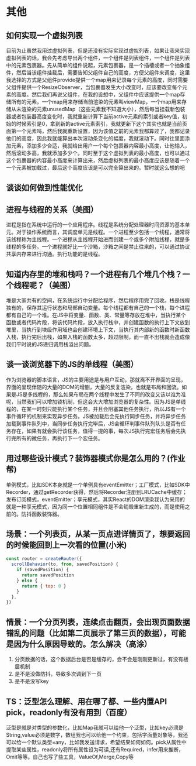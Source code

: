 # 其他

## 如何实现一个虚拟列表

目前为止虽然我用过虚拟列表，但是还没有实际实现过虚拟列表，如果让我来实现虚拟列表的话，我会先考虑导出两个组件，一个组件是列表组件，一个组件是列表中的元素包裹器。先从简单的组件说起，元素包裹器，是一个插槽或者一个抽象组件，然后当该组件挂载后，需要告知父组件自己的高度，方便父组件来调度，这里我选择的方式是父组件provide提供一个map用来记录每个元素的高度，同时需要父组件提供一个ResizeObserver，当包裹器发生大小改变时，应该要改变每个元素的高度。然后我们再说父组件，在我的设想中，父组件中应该提供一个map存储所有的元素，一个map用来存储当前渲染的元素叫viewMap，一个map用来存储从未渲染的元素unusedMap（这些元素我不知道大小），然后每当挂载新包装器或者包装器高度变化时，我就重新计算下当前active元素的索引或者key值，初始的时候索引是0，拿到新的active元素索引，我就更新下这个其实也就是当前页面第一个元素吗，然后我就重新设置，因为该值之前的元素我都算过了，我都记录他们的高度，因此我就能算出本次滚动条变化的幅度，我就滚动下。同时往里面添加元素，添加多少合适，我就给出用户一个每个包裹器内容最小高度，让他输入，然后滚动多高，我就添加多少个。同时至于这个虚拟列表的最小高度，也可以通过这个包裹器的内容最小高度来计算出来，然后虚拟列表的最小高度应该是随着一个一个元素被加载过，最后这个高度应该是可以完全算出来的。暂时就这么想的吧

## 谈谈如何做到性能优化

## 进程与线程的关系（美图）

进程是指在系统中运行的一个应用程序。线程是系统分配处理器时间资源的基本单元。对于操作系统而言，其调度单元是线程。一个进程至少包括一个线程，通常将该线程称为主线程。一个进程从主线程开始进而创建一个或多个附加线程，就是多线程的多任务。一个进程就好比一个沙箱，沙箱之间是禁止往来的，可以通过协议共享内存来进行沟通。执行功能的是线程。

## 知道内存里的堆和栈吗？一个进程有几个堆几个栈？一个线程呢？（美图）

堆是大家共有的空间，在系统运行中分配给程序，然后程序用完了回收。栈是线程独有的，保存其运行状态和局部自动变量。每个线程都有自己的一个栈，每个进程都有自己的一个堆。在JS中将变量、函数、类、常量等存放在堆中，当执行某个函数或者代码片段，将该代码片段，放入执行栈中，并创建函数的执行上下文放到堆里，当执行到块级作用域也会创建环境上下文，当执行其内部新的函数时新函数入栈，执行完后出栈，如果入栈的函数太多，超过限制，而一直不出栈就会造成像我们平时说的JS递归调用栈溢出问题。

## 谈一谈浏览器下的JS的单线程（美图）

作为浏览器的脚本语言，JS的主要用途是与用户互动，那就离不开界面的呈现，界面的呈现伴随的大量的DOM的增删，大量的反复渲染，也就是布局和回流。如果是JS是多线程的，那么如果布局在两个线程中发生了不同的改变又该以谁为准呢，当然我们可以增加锁机制，但这会大大增加浏览器的复杂性。因为JS是单线程的，在某一时刻只能执行某个任务，并且会阻塞其他任务执行，所以JS有一个事件循环的机制来实现异步任务。JS被加载后会先执行同步任务，并将异步任务加载到事件队列中，当同步任务执行完毕后，JS会循环判事件队列队头是否有任务存在，如果有就会执行该任务，值得一提的事，每次JS执行完宏任务后会先执行完所有的微任务，再执行下一个宏任务。

## 用过哪些设计模式？装饰器模式你是怎么用的？(作业帮)

单例模式，比如SDK本身就是一个单例具有eventEmitter；工厂模式，比如SDK中Recorder，通过getRecorder获得，然后将Recorder注册到LRUCache中缓存；发布订阅模式，eventEmitter；享元模式，其实React的DOM渲染我认为采用的就是一种享元模式，因为同一个位置相同组件是不会销毁重新生成的，而是使用之前的。防抖函数装饰器。

## 场景：一个列表页，从某一页点进详情页了，想要返回的时候能回到上一次看的位置(小米)

```js
const router = createRouter({
  scrollBehavior(to, from, savedPosition) {
    if (savedPosition) {
      return savedPosition
    } else {
      return { top: 0 }
    }
  },
})
```

## 情景：一个分页列表，连续点击翻页，会出现页面数据错乱的问题（比如第二页展示了第三页的数据），可能是因为什么原因导致的。怎么解决（高涂）

1. 分页数据的话，这个数据后台是否是缓存的，会不会是刚刚更新过，有没有楼层机制
2. 是不是没做防抖，导致多次调到下一页
3. 是不是没写key

## TS：泛型怎么理解、用在哪了都、一些内置API pick，readonly有没有用到（百度）

泛型是就是对类型的参数化，比如Map我就可以给他一个泛型，比如key必须是String,value必须是数字，数组我也可以给他一个约束，包括字面量对象等，我还可以给一个默认类型=any，比如我发送请求，希望结果如何如何。pick从属性中提取某些属性，readonly将所有属性设为可读,还有Required，infer用来推断，Omit等等。自己也写了些工具，ValueOf,Merge,Copy等
